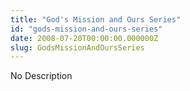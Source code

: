 ```yaml
---
title: "God's Mission and Ours Series"
id: "gods-mission-and-ours-series"
date: 2008-07-20T00:00:00.000000Z
slug: GodsMissionAndOursSeries
---
```


No Description
